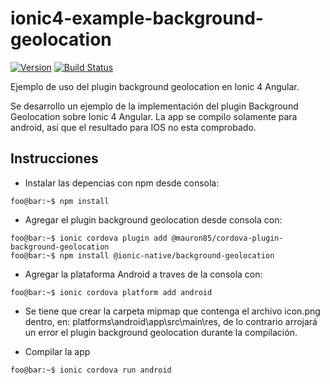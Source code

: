 # ionic4-example-background-geolocation

[![Version](https://img.shields.io/badge/version-1.0.1-blue)](https://img.shields.io/badge/version-1.0.1-blue)
[![Build Status](https://travis-ci.org/alxsmora1/ionic4-example-background-geolocation.svg?branch=master)](https://travis-ci.org/alxsmora1/ionic4-example-background-geolocation)

Ejemplo de uso del plugin background geolocation en Ionic 4 Angular.

Se desarrollo un ejemplo de la implementación del plugin Background Geolocation sobre Ionic 4 Angular.
La app se compilo solamente para android, así que el resultado para IOS no esta comprobado.

## Instrucciones
* Instalar las depencias con npm desde consola:
```console
foo@bar:~$ npm install
```
* Agregar el plugin background geolocation desde consola con:
```console
foo@bar:~$ ionic cordova plugin add @mauron85/cordova-plugin-background-geolocation
foo@bar:~$ npm install @ionic-native/background-geolocation
```
* Agregar la plataforma Android a traves de la consola con:
```console
foo@bar:~$ ionic cordova platform add android
```
* Se tiene que crear la carpeta mipmap que contenga el archivo icon.png dentro, en: platforms\android\app\src\main\res, de lo contrario arrojará un error el plugin background geolocation durante la compilación.

* Compilar la app
```console
foo@bar:~$ ionic cordova run android
```



